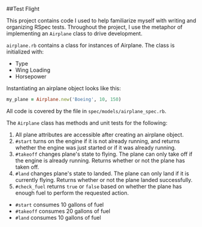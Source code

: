 ##Test Flight

This project contains code I used to help familiarize myself with writing and organizing RSpec tests. Throughout the project, I use the metaphor of implementing an `Airplane` class to drive development.

`airplane.rb` contains a class for instances of Airplane. The class is initialized with:
* Type
* Wing Loading
* Horsepower

Instantiating an airplane object looks like this:
```ruby
my_plane = Airplane.new('Boeing', 10, 150)
```

All code is covered by the file in `spec/models/airplane_spec.rb`.

The `Airplane` class has methods and unit tests for the following:

1. All plane attributes are accessible after creating an airplane object.
2. `#start` turns on the engine if it is not already running, and returns whether the engine was just started or if it was already running.
3. `#takeoff` changes plane's state to flying. The plane can only take off if the engine is already running. Returns whether or not the plane has taken off.
4. `#land` changes plane's state to landed. The plane can only land if it is currently flying. Returns whether or not the plane landed successfully.
5. `#check_fuel` returns `true` or `false` based on whether the plane has enough fuel to perform the requested action.
  * `#start` consumes 10 gallons of fuel
  * `#takeoff` consumes 20 gallons of fuel
  * `#land` consumes 10 gallons of fuel
